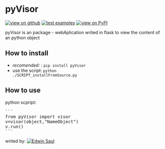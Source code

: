 # pyVisor

[![view on github](https://img.shields.io/badge/-view_on_github-blue)](https://github.com/Saul11235/pyVisor)
[![test examples](https://img.shields.io/badge/-test_examples-black)](https://github.com/Saul11235/pyVisor/test/)
[![view on PyPI](https://img.shields.io/badge/-view_on_PyPI-red)](https://pypi.org/project/pyVisor/)


pyVisor is an package - webAplication writed in flask to
view the content of an python object

## How to install 

- *recomended:* : <code>pip install pyVisor</code>
- use the script: <code>python ./SCRIPT_installFromSource.py</code>

## How to use

python scpript:
<pre>
```
from pyVisor import visor
v=visor(object,"NameObject")
v.run()
```
</pre>

writed by:
[![Edwin Saul](https://img.shields.io/badge/-Edwin_Saul-blue)](https:edwinsaul.com)

